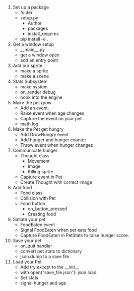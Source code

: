1. Set up a package
    * folder
    * setup.py
        * Author
        * packages
        * install_requires
    * pip install -e .
2. Get a window setup
    * \_\_main__.py
    * get a window open
    * add an entry point
3. Add our sprite
    * make a sprite
    * make a scene
4. Stats Subsystem
    * make system
    * on_render debug
    * hook into the engine
5. Make the pet grow
    * Add an event.
    * Raise event when age changes
    * Capture the event on your pet.
    * math.log
6. Make the Pet get hungry
    * Add GrowHungry event
    * Add hunger and hunger counter
    * Throw event when hunger changes
7. Communicate hunger
    * Thought class
        * Movement
        * Image
        * Killing sprite
    * Capture event in Pet
    * Create Thought with correct image
8. Add food
    * Food class
    * Collision with Pet
    * Food button
        * on_button_pressed
        * Creating food
9. Satiate your pet
    * FoodEaten event
    * Signal FoodEaten when pet eats food
    * Capture FoodEaten in PetStats to raise hunger score.
10. Save your pet
    * on_quit handler
    * convert pet stats to dictionary
    * json.dump to a save file.
11. Load your Pet
    * Add try:except to the \_\_init__
    * with open("save_file.json"): json.load
    * Set stats
    * signal hunger and age
